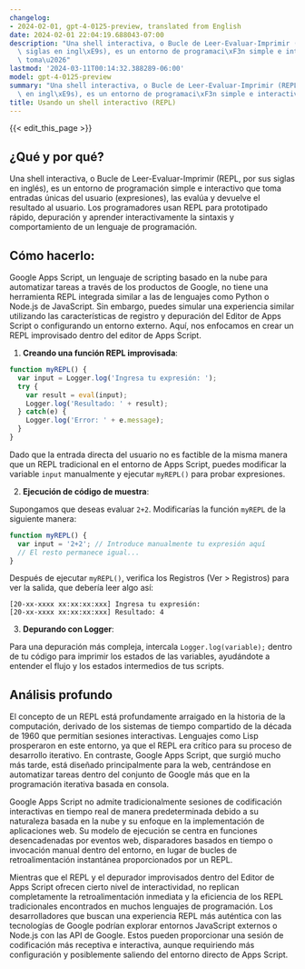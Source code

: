 ```yaml
---
changelog:
- 2024-02-01, gpt-4-0125-preview, translated from English
date: 2024-02-01 22:04:19.688043-07:00
description: "Una shell interactiva, o Bucle de Leer-Evaluar-Imprimir (REPL, por sus\
  \ siglas en ingl\xE9s), es un entorno de programaci\xF3n simple e interactivo que\
  \ toma\u2026"
lastmod: '2024-03-11T00:14:32.388289-06:00'
model: gpt-4-0125-preview
summary: "Una shell interactiva, o Bucle de Leer-Evaluar-Imprimir (REPL, por sus siglas\
  \ en ingl\xE9s), es un entorno de programaci\xF3n simple e interactivo que toma\u2026"
title: Usando un shell interactivo (REPL)
---
```


{{< edit_this_page >}}

## ¿Qué y por qué?

Una shell interactiva, o Bucle de Leer-Evaluar-Imprimir (REPL, por sus siglas en inglés), es un entorno de programación simple e interactivo que toma entradas únicas del usuario (expresiones), las evalúa y devuelve el resultado al usuario. Los programadores usan REPL para prototipado rápido, depuración y aprender interactivamente la sintaxis y comportamiento de un lenguaje de programación.

## Cómo hacerlo:

Google Apps Script, un lenguaje de scripting basado en la nube para automatizar tareas a través de los productos de Google, no tiene una herramienta REPL integrada similar a las de lenguajes como Python o Node.js de JavaScript. Sin embargo, puedes simular una experiencia similar utilizando las características de registro y depuración del Editor de Apps Script o configurando un entorno externo. Aquí, nos enfocamos en crear un REPL improvisado dentro del editor de Apps Script.

1. **Creando una función REPL improvisada**:

```javascript
function myREPL() {
  var input = Logger.log('Ingresa tu expresión: ');
  try {
    var result = eval(input);
    Logger.log('Resultado: ' + result);
  } catch(e) {
    Logger.log('Error: ' + e.message);
  }
}
```

Dado que la entrada directa del usuario no es factible de la misma manera que un REPL tradicional en el entorno de Apps Script, puedes modificar la variable `input` manualmente y ejecutar `myREPL()` para probar expresiones.

2. **Ejecución de código de muestra**:

Supongamos que deseas evaluar `2+2`. Modificarías la función `myREPL` de la siguiente manera:

```javascript
function myREPL() {
  var input = '2+2'; // Introduce manualmente tu expresión aquí
  // El resto permanece igual...
}
```

Después de ejecutar `myREPL()`, verifica los Registros (Ver > Registros) para ver la salida, que debería leer algo así:

```
[20-xx-xxxx xx:xx:xx:xxx] Ingresa tu expresión:
[20-xx-xxxx xx:xx:xx:xxx] Resultado: 4
```

3. **Depurando con Logger**:

Para una depuración más compleja, intercala `Logger.log(variable);` dentro de tu código para imprimir los estados de las variables, ayudándote a entender el flujo y los estados intermedios de tus scripts.

## Análisis profundo

El concepto de un REPL está profundamente arraigado en la historia de la computación, derivado de los sistemas de tiempo compartido de la década de 1960 que permitían sesiones interactivas. Lenguajes como Lisp prosperaron en este entorno, ya que el REPL era crítico para su proceso de desarrollo iterativo. En contraste, Google Apps Script, que surgió mucho más tarde, está diseñado principalmente para la web, centrándose en automatizar tareas dentro del conjunto de Google más que en la programación iterativa basada en consola.

Google Apps Script no admite tradicionalmente sesiones de codificación interactivas en tiempo real de manera predeterminada debido a su naturaleza basada en la nube y su enfoque en la implementación de aplicaciones web. Su modelo de ejecución se centra en funciones desencadenadas por eventos web, disparadores basados en tiempo o invocación manual dentro del entorno, en lugar de bucles de retroalimentación instantánea proporcionados por un REPL.

Mientras que el REPL y el depurador improvisados dentro del Editor de Apps Script ofrecen cierto nivel de interactividad, no replican completamente la retroalimentación inmediata y la eficiencia de los REPL tradicionales encontrados en muchos lenguajes de programación. Los desarrolladores que buscan una experiencia REPL más auténtica con las tecnologías de Google podrían explorar entornos JavaScript externos o Node.js con las API de Google. Estos pueden proporcionar una sesión de codificación más receptiva e interactiva, aunque requiriendo más configuración y posiblemente saliendo del entorno directo de Apps Script.
